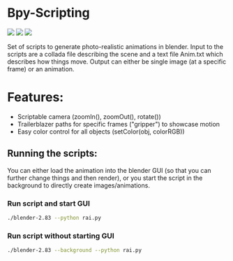 # Bpy-Scripting

![](https://raw.githubusercontent.com/aorthey/bpy-scripting/main/output/manipulator.png)
![](https://raw.githubusercontent.com/aorthey/bpy-scripting/main/output/well.png)
![](https://raw.githubusercontent.com/aorthey/bpy-scripting/main/output/2D_torus.png)



Set of scripts to generate photo-realistic animations in blender. Input to the
scripts are a collada file describing the scene and a text file Anim.txt which
describes how things move. Output can either be single image (at a specific
frame) or an animation.

# Features:

*  Scriptable camera (zoomIn(), zoomOut(), rotate())
*  Trailerblazer paths for specific frames ("gripper") to showcase motion
*  Easy color control for all objects (setColor(obj, colorRGB))

## Running the scripts:

You can either load the animation into the blender GUI (so that you can further
change things and then render), or you start the script in the background to
directly create images/animations.

### Run script and start GUI
```bash
./blender-2.83 --python rai.py
```

### Run script without starting GUI
```bash
./blender-2.83 --background --python rai.py
```
